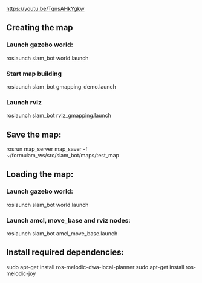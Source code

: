 https://youtu.be/TqnsAHkYgkw

## Creating the map

### Launch gazebo world:
roslaunch slam_bot world.launch
### Start map building
roslaunch slam_bot gmapping_demo.launch
### Launch rviz
roslaunch slam_bot rviz_gmapping.launch

## Save the map:
rosrun map_server map_saver -f ~/formulam_ws/src/slam_bot/maps/test_map

## Loading the map:

### Launch gazebo world:
roslaunch slam_bot world.launch
### Launch amcl, move_base and rviz nodes:
roslaunch slam_bot amcl_move_base.launch

## Install required dependencies:
sudo apt-get install ros-melodic-dwa-local-planner
sudo apt-get install ros-melodic-joy
